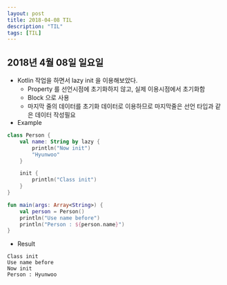 ```yaml
---
layout: post
title: 2018-04-08 TIL
description: "TIL"
tags: [TIL]
---
```

## 2018년 4월 08일 일요일
- Kotlin 작업을 하면서 lazy init 을 이용해보았다.
  - Property 를 선언시점에 초기화하지 않고, 실제 이용시점에서 초기화함
  - Block 으로 사용
  - 마지막 줄의 데이터를 초기화 데이터로 이용하므로 마지막줄은 선언 타입과 같은 데이터 작성필요
- Example

```kotlin
class Person {
    val name: String by lazy {
        println("Now init")
        "Hyunwoo"
    }

    init {
        println("Class init")
    }
}

fun main(args: Array<String>) {
    val person = Person()
    println("Use name before")
    println("Person : ${person.name}")
}
```

- Result

```
Class init
Use name before
Now init
Person : Hyunwoo
```